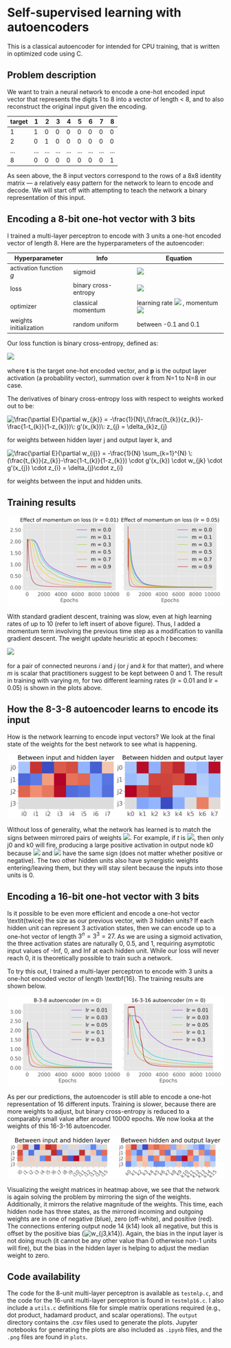 # Self-supervised learning with autoencoders
This is a classical autoencoder for intended for CPU training, that is written in optimized code using C. 

## Problem description
We want to train a neural network to encode a one-hot encoded input vector that represents the digits 1 to 8 into a vector of length < 8, and to also reconstruct the original input given the encoding.

| target | 1 | 2 | 3 | 4 | 5 | 6 | 7 | 8 |
| - | - | - | - | - | - | - | - | - |
| 1 | 1 | 0 | 0 | 0 | 0 | 0 | 0 | 0 |
| 2 | 0 | 1 | 0 | 0 | 0 | 0 | 0 | 0 |
| ... | ... | ... | ... | ... | ... | ... | ... | ... |
| 8 | 0 | 0 | 0 | 0 | 0 | 0 | 0 | 1 |

As seen above, the 8 input vectors correspond to the rows of a 8x8 identity matrix — a relatively easy pattern for the network to learn to encode and decode. We will start off with attempting to teach the network a binary representation of this input.

## Encoding a 8-bit one-hot vector with 3 bits
I trained a multi-layer perceptron to encode with 3 units a one-hot encoded vector of length 8. Here are the hyperparameters of the autoencoder:

| Hyperparameter | Info | Equation |
|-|-|-|
| activation function *g* | sigmoid | <img src="https://render.githubusercontent.com/render/math?math=\huge g%28x%29%20%3D%20%5Cfrac%7B1%7D%7B1%20%2B%20exp%28-x%29%7D%2C%20%5C%3Ag%27%28x%29%20%3D%20g%28x%29%5Ccdot%281-g%28x%29%29">|
| loss | binary cross-entropy | <img src="https://render.githubusercontent.com/render/math?math=\huge E=-%5Cfrac%7B1%7D%7BN%7D%5C%2C%5Csum_%7Bk%3D1%7D%5E%7BN%7D%5C%2Ct_%7Bk%7D%5C%2Clog%28p_%7Bk%7D%29%20%2B%20%281-t_%7Bk%7D%29%5C%2Clog%281-p_%7Bk%7D%29"> |
| optimizer | classical momentum | learning rate <img src="https://render.githubusercontent.com/render/math?math=%5Ceta%20%5Cin%20%5B0.01%2C%201.0%5D"> , momentum <img src="https://render.githubusercontent.com/render/math?math=m%20%5Cin%20%5B0%2C%201%5D">|
| weights initialization | random uniform | between -0.1 and 0.1 |

Our loss function is binary cross-entropy, defined as:

<img src="https://render.githubusercontent.com/render/math?math=\huge E=-\frac{1}{N}\,\sum_{k=1}^{N}\,t_{k}\,log(p_{k}) %2B (1-t_{k})\,log(1-p_{k})">

where **t** is the target one-hot encoded vector, and **p** is the output layer activation (a probability vector), summation over *k* from N=1 to N=8 in our case. 

The derivatives of binary cross-entropy loss with respect to weights worked out to be:

<img src=
"https://render.githubusercontent.com/render/math?math=\huge %5Cdisplaystyle+%5Cfrac%7B%5Cpartial+E%7D%7B%5Cpartial+w_%7Bjk%7D%7D+%3D+-%5Cfrac%7B1%7D%7BN%7D%5C%2C%28%5Cfrac%7Bt_%7Bk%7D%7D%7Bz_%7Bk%7D%7D-%5Cfrac%7B1-t_%7Bk%7D%7D%7B1-z_%7Bk%7D%7D%29%5C%3A+g%27%28x_%7Bk%7D%29%5C%3A+z_%7Bj%7D+%3D+%5Cdelta_%7Bk%7Dz_%7Bj%7D" 
alt="\frac{\partial E}{\partial w_{jk}} = -\frac{1}{N}\,(\frac{t_{k}}{z_{k}}-\frac{1-t_{k}}{1-z_{k}})\: g'(x_{k})\: z_{j} = \delta_{k}z_{j}">

for weights between hidden layer j and output layer k, and 

<img src=
"https://render.githubusercontent.com/render/math?math=\huge %5Cdisplaystyle+%5Cfrac%7B%5Cpartial+E%7D%7B%5Cpartial+w_%7Bij%7D%7D+%3D+-%5Cfrac%7B1%7D%7BN%7D+%5Csum_%7Bk%3D1%7D%5E%7BN%7D+%5C%3A+%28%5Cfrac%7Bt_%7Bk%7D%7D%7Bz_%7Bk%7D%7D-%5Cfrac%7B1-t_%7Bk%7D%7D%7B1-z_%7Bk%7D%7D%29+%5Ccdot+g%27%28x_%7Bk%7D%29+%5Ccdot+w_%7Bjk%7D+%5Ccdot+g%27%28x_%7Bj%7D%29+%5Ccdot+z_%7Bi%7D+%3D+%5Cdelta_%7Bj%7D%5Ccdot+z_%7Bi%7D" 
alt="\frac{\partial E}{\partial w_{ij}} = -\frac{1}{N} \sum_{k=1}^{N} \: (\frac{t_{k}}{z_{k}}-\frac{1-t_{k}}{1-z_{k}}) \cdot g'(x_{k}) \cdot w_{jk} \cdot g'(x_{j}) \cdot z_{i} = \delta_{j}\cdot z_{i}">

for weights between the input and hidden units.

## Training results

![effect of momentum on training at two learning rates](plots/mlp_m.png)

With standard gradient descent, training was slow, even at high learning rates of up to 10 (refer to left insert of above figure). Thus, I added a momentum term involving the previous time step as a modification to vanilla gradient descent. The weight update heuristic at epoch *t* becomes:

<img src="https://render.githubusercontent.com/render/math?math=\huge %5CDelta%20W_%7Bij%7D%28t%29%20%3D%20-%5Ceta%20%5C%2C%20%5Cfrac%7B%5Cpartial%20E%7D%7B%5Cpartial%20w_%7Bij%7D%7D%20%2B%20m%20%5C%2C%5CDelta%20W_%7Bij%7D%28t-1%29">

for a pair of connected neurons *i* and *j* (or *j* and *k* for that matter), and where *m* is scalar that practitioners suggest to be kept between 0 and 1. The result in training with varying *m*, for two different learning rates (lr = 0.01 and lr = 0.05) is shown in the plots above.

## How the 8-3-8 autoencoder learns to encode its input

How is the network learning to encode input vectors? We look at the final state of the weights for the best network to see what is happening.

![weight matrices of 8-3-8 autoencoder](plots/mlp_w.png)

Without loss of generality, what the network has learned is to match the signs between mirrored pairs of weights <img src="https://render.githubusercontent.com/render/math?math=w_{nj}, \: w_{jn} \: \forall n \in [0,7]">. For example, if *t* is <img src="https://render.githubusercontent.com/render/math?math=\huge %28%201%5C%3A%200%5C%3A%200%5C%3A%200%5C%3A%200%5C%3A%200%5C%3A%200%5C%3A%200%20%29">, then only j0 and k0 will fire, producing a large positive activation in output node k0 because <img src="https://render.githubusercontent.com/render/math?math=w_{i0,j0}"> and <img src="https://render.githubusercontent.com/render/math?math=w_{j0,k0}">
 have the same sign (does not matter whether positive or negative). The two other hidden units also have synergistic weights entering/leaving them, but they will stay silent because the inputs into those units is 0. 

## Encoding a 16-bit one-hot vector with 3 bits

Is it possible to be even more efficient and encode a one-hot vector \textit{twice} the size as our previous vector, with 3 hidden units? If each hidden unit can represent 3 activation states, then we can encode up to a one-hot vector of length $3^n = 3^3 = 27$. As we are using a sigmoid activation, the three activation states are naturally 0, 0.5, and 1, requiring asymptotic input values of -Inf, 0, and Inf at each hidden unit. While our loss will never reach 0, it is theoretically possible to train such a network.

To try this out, I trained a multi-layer perceptron to encode with 3 units a one-hot encoded vector of length \textbf{16}. The training results are shown below. 

![training comparison between two autoencoders](plots/mlp_8_16.png)

As per our predictions, the autoencoder is still able to encode a one-hot representation of 16 different inputs. Training is slower, because there are more weights to adjust, but binary cross-entropy is reduced to a comparably small value after around 10000 epochs. We now looka at the weights of this 16-3-16 autoencoder.

![weight matrices of 16-3-16 autoencoder](plots/mlp16_w.png)

Visualizing the weight matrices in heatmap above, we see that the network is again solving the problem by mirroring the sign of the weights. Additionally, it mirrors the relative magnitude of the weights. This time, each hidden node has three states, as the mirrored incoming and outgoing weights are in one of negative (blue), zero (off-white), and positive (red). The connections entering output node 14 (k14) look all negative, but this is offset by the positive bias (<img src=
"https://render.githubusercontent.com/render/math?math=%5Cdisplaystyle+w_%7Bj3%2Ck14%7D" 
alt="w_{j3,k14}">). Again, the bias in the input layer is not doing much (it cannot be any other value than 0 otherwise non-1 units will fire), but the bias in the hidden layer is helping to adjust the median weight to zero.

## Code availability
The code for the 8-unit multi-layer perceptron is available as `testmlp.c`, and the code for the 16-unit multi-layer perceptron is found in `testmlp16.c`. I also include a `utils.c` definitions file for simple matrix operations required (e.g., dot product, hadamard product, and scalar operations). The `output` directory contains the .csv files used to generate the plots. Jupyter notebooks for generating the plots are also included as `.ipynb` files, and the `.png` files are found in `plots`.

